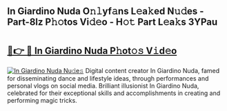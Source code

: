 ## In Giardino Nuda O𝚗𝚕yf𝚊ns L𝚎a𝚔ed N𝚞𝚍es - Part-8lz P𝚑𝚘tos Vi𝚍𝚎o - H𝚘𝚝 Part L𝚎a𝚔s 3YPau

# <h2><a href="http://kf46ce2.oniu.top/?m=In+Giardino+Nuda">🔗👉 🔴 In Giardino Nuda P𝚑ot𝚘𝚜 V𝚒d𝚎o</a></h2>

[![In Giardino Nuda Nu𝚍e𝚜](https://i.imgur.com/0qMVB7G.gif)](http://kf46ce2.oniu.top/?m=In+Giardino+Nuda)
Digital content creator In Giardino Nuda, famed for disseminating dance and lifestyle ideas, through performances and personal vlogs on social media. Brilliant illusionist In Giardino Nuda, celebrated for their exceptional skills and accomplishments in creating and performing magic tricks.  
